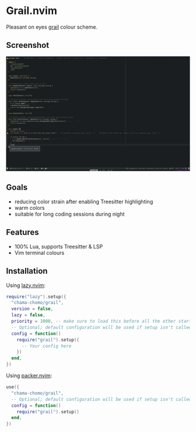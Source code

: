 # Grail.nvim

Pleasant on eyes [grail](https://github.com/chama-chomo/grail) colour
scheme. 


## Screenshot

![Screenshot](screenshot.png)

## Goals

- reducing color strain after enabling Treesitter highlighting
- warm colors
- suitable for long coding sessions during night

## Features

- 100% Lua, supports Treesitter & LSP
- Vim terminal colours

## Installation

Using [lazy.nvim](https://github.com/folke/lazy.nvim):

```lua
require("lazy").setup({
  "chama-chomo/grail",
  version = false,
  lazy = false,
  priority = 1000, -- make sure to load this before all the other start plugins
  -- Optional; default configuration will be used if setup isn't called.
  config = function()
    require("grail").setup({
      -- Your config here
    })
  end,
})
```

Using [packer.nvim](https://github.com/wbthomason/packer.nvim):

```lua
use({
  "chama-chomo/grail",
  -- Optional; default configuration will be used if setup isn't called.
  config = function()
    require("grail").setup()
  end,
})
```
